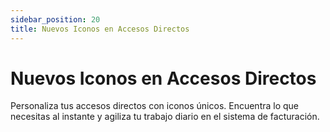 ```yaml
---
sidebar_position: 20
title: Nuevos Iconos en Accesos Directos
---
```


# Nuevos Iconos en Accesos Directos

Personaliza tus accesos directos con iconos únicos. Encuentra lo que necesitas al instante y agiliza tu trabajo diario en el sistema de facturación. 